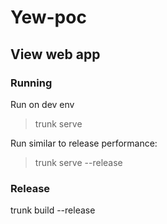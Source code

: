 # Yew-poc


## View web app

### Running 

Run on dev env
> trunk serve

Run similar to release performance:
> trunk serve --release

### Release
trunk build --release